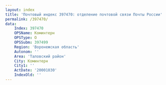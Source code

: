```yaml
---
layout: index
title: 'Почтовый индекс 397470: отделение почтовой связи Почты России'
permalink: /397470/
data:
    Index: 397470
    OPSName: Коминтерн
    OPSType: О
    OPSSubm: 397499
    Region: 'Воронежская область'
    Autonom: ''
    Area: 'Таловский район'
    City: Коминтерн
    City1: ''
    ActDate: '20001030'
    IndexOld: ''
---
```

